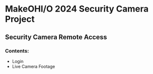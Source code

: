 # MakeOHI/O 2024 Security Camera Project
## Security Camera Remote Access

### Contents:
- Login
- Live Camera Footage

